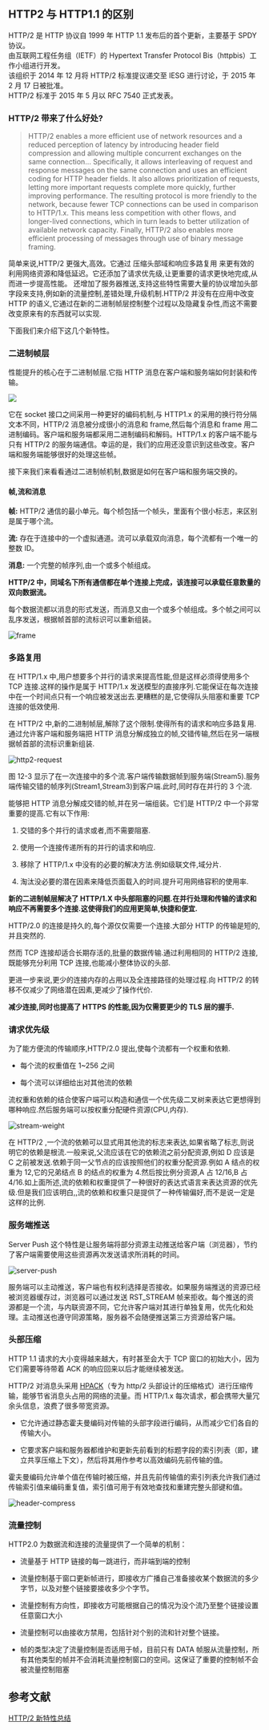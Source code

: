 ## HTTP2 与 HTTP1.1 的区别

HTTP/2 是 HTTP 协议自 1999 年 HTTP 1.1 发布后的首个更新，主要基于 SPDY 协议。  
由互联网工程任务组（IETF）的 Hypertext Transfer Protocol Bis（httpbis）工作小组进行开发。  
该组织于 2014 年 12 月将 HTTP/2 标准提议递交至 IESG 进行讨论，于 2015 年 2 月 17 日被批准。  
HTTP/2 标准于 2015 年 5 月以 RFC 7540 正式发表。

### HTTP/2 带来了什么好处?

> HTTP/2 enables a more efficient use of network resources and a reduced perception of latency by introducing header field compression and allowing multiple concurrent exchanges on the same connection… Specifically, it allows interleaving of request and response messages on the same connection and uses an efficient coding for HTTP header fields. It also allows prioritization of requests, letting more important requests complete more quickly, further improving performance.
> The resulting protocol is more friendly to the network, because fewer TCP connections can be used in comparison to HTTP/1.x. This means less competition with other flows, and longer-lived connections, which in turn leads to better utilization of available network capacity. Finally, HTTP/2 also enables more efficient processing of messages through use of binary message framing.

简单来说,HTTP/2 更强大,高效。它通过 压缩头部域和响应多路复用 来更有效的利用网络资源和降低延迟。它还添加了请求优先级,让更重要的请求更快地完成,从而进一步提高性能。
还增加了服务器推送,支持这些特性需要大量的协议增加头部字段来支持,例如新的流量控制,差错处理,升级机制.HTTP/2 并没有在应用中改变 HTTP 的语义,它通过在新的二进制帧层控制整个过程以及隐藏复杂性,而这不需要改变原来有的东西就可以实现.

下面我们来介绍下这几个新特性。

### 二进制帧层

性能提升的核心在于二进制帧层.它指 HTTP 消息在客户端和服务端如何封装和传输。

![](../../image/http2.webp)

它在 socket 接口之间采用一种更好的编码机制,与 HTTP1.x 的采用的换行符分隔文本不同，HTTP/2 消息被分成很小的消息和 frame,然后每个消息和 frame 用二进制编码。客户端和服务端都采用二进制编码和解码。HTTP/1.x 的客户端不能与只有 HTTP/2 的服务端通信。幸运的是，我们的应用还没意识到这些改变。客户端和服务端能够很好的处理这些帧。

接下来我们来看看通过二进制帧机制,数据是如何在客户端和服务端交换的。

#### 帧,流和消息

**帧:** HTTP/2 通信的最小单元。每个桢包括一个帧头，里面有个很小标志，来区别是属于哪个流。

**流:** 存在于连接中的一个虚拟通道。流可以承载双向消息，每个流都有一个唯一的整数 ID。

**消息:** 一个完整的帧序列,由一个或多个帧组成。

**HTTP/2 中，同域名下所有通信都在单个连接上完成，该连接可以承载任意数量的双向数据流。**

每个数据流都以消息的形式发送，而消息又由一个或多个帧组成。多个帧之间可以乱序发送，根据帧首部的流标识可以重新组装。

![frame](../../image/frame.webp)

### 多路复用

在 HTTP/1.x 中,用户想要多个并行的请求来提高性能,但是这样必须得使用多个 TCP 连接.这样的操作是属于 HTTP/1.x 发送模型的直接序列.它能保证在每次连接中在一个时间点只有一个响应被发送出去.更糟糕的是,它使得队头阻塞和重要 TCP 连接的低效使用.

在 HTTP/2 中,新的二进制帧层,解除了这个限制.使得所有的请求和响应多路复用.通过允许客户端和服务端把 HTTP 消息分解成独立的帧,交错传输,然后在另一端根据帧首部的流标识重新组装.

![http2-request](../../image/http2-request.webp)

图 12-3 显示了在一次连接中的多个流.客户端传输数据帧到服务端(Stream5).服务端传输交错的帧序列(Stream1,Stream3)到客户端.此时,同时存在并行的 3 个流.

能够把 HTTP 消息分解成交错的帧,并在另一端组装。它们是 HTTP/2 中一个非常重要的提高.它有以下作用:

1. 交错的多个并行的请求或者,而不需要阻塞.

2. 使用一个连接传递所有的并行的请求和响应.

3. 移除了 HTTP/1.x 中没有的必要的解决方法.例如级联文件,域分片.

4. 淘汰没必要的潜在因素来降低页面载入的时间.提升可用网络容积的使用率.

**新的二进制帧层解决了 HTTP/1.X 中头部阻塞的问题.在并行处理和传输的请求和响应不再需要多个连接.这使得我们的应用更简单,快捷和便宜.**

HTTP/2.0 的连接是持久的,每个源仅仅需要一个连接.大部分 HTTP 的传输是短的,并且突然的.

然而 TCP 连接却适合长期存活的,批量的数据传输.通过利用相同的 HTTP/2 连接,既能够充分利用 TCP 连接,也能减小整体协议的头部.

更进一步来说,更少的连接内存的占用以及全连接路径的处理过程.向 HTTP/2 的转移不仅减少了网络潜在因素,更减少了操作代价.

**减少连接,同时也提高了 HTTPS 的性能,因为仅需要更少的 TLS 层的握手.**

### 请求优先级

为了能方便流的传输顺序,HTTP/2.0 提出,使每个流都有一个权重和依赖.

- 每个流的权重值在 1~256 之间

- 每个流可以详细给出对其他流的依赖

流权重和依赖的结合使客户端可以构造和通信一个优先级二叉树来表达它更想得到哪种响应.然后服务端可以按权重分配硬件资源(CPU,内存).

![stream-weight](../../image/stream-weight.webp)

在 HTTP/2 ,一个流的依赖可以显式用其他流的标志来表达,如果省略了标志,则说明它的依赖是根流.一般来说,父流应该在它的依赖流之前分配资源,例如 D 应该是 C 之前被发送.依赖于同一父节点的应该按照他们的权重分配资源.例如 A 结点的权重为 12,它的兄弟结点 B 的结点的权重为 4.然后按比例分资源,A 占 12/16,B 占 4/16.如上面所述,流的依赖和权重提供了一种很好的表达式语言来表达资源的优先级.但是我们应该明白,,流的依赖和权重只是提供了一种传输偏好,而不是说一定是这样的比例.

### 服务端推送

Server Push 这个特性是让服务端将部分资源主动推送给客户端（浏览器），节约了客户端需要使用这些资源再次发送请求所消耗的时间。

![server-push](../../image/server-push.webp)

服务端可以主动推送，客户端也有权利选择是否接收。如果服务端推送的资源已经被浏览器缓存过，浏览器可以通过发送 RST_STREAM 帧来拒收。每个推送的资源都是一个流，与内联资源不同，它允许客户端对其进行单独复用，优先化和处理。主动推送也遵守同源策略，服务器不会随便推送第三方资源给客户端。

### 头部压缩

HTTP 1.1 请求的大小变得越来越大，有时甚至会大于 TCP 窗口的初始大小，因为它们需要等待带着 ACK 的响应回来以后才能继续被发送。

HTTP/2 对消息头采用 [HPACK](https://imququ.com/post/header-compression-in-http2.html)（专为 http/2 头部设计的压缩格式）进行压缩传输，能够节省消息头占用的网络的流量。而 HTTP/1.x 每次请求，都会携带大量冗余头信息，浪费了很多带宽资源。

- 它允许通过静态霍夫曼编码对传输的头部字段进行编码，从而减少它们各自的传输大小。

- 它要求客户端和服务器都维护和更新先前看到的标题字段的索引列表（即，建立共享压缩上下文），然后将其用作参考以高效编码先前传输的值。

霍夫曼编码允许单个值在传输时被压缩，并且先前传输值的索引列表允许我们通过传输索引值来编码重复值，索引值可用于有效地查找和重建完整头部键和值。

![header-compress](../../image/header-compress.webp)

### 流量控制

HTTP2.0 为数据流和连接的流量提供了一个简单的机制：

- 流量基于 HTTP 链接的每一跳进行，而非端到端的控制

- 流量控制基于窗口更新帧进行，即接收方广播自己准备接收某个数据流的多少字节，以及对整个链接要接收多少个字节。

- 流量控制有方向性，即接收方可能根据自己的情况为没个流乃至整个链接设置任意窗口大小

- 流量控制可以由接收方禁用，包括针对个别的流和针对整个链接。

- 帧的类型决定了流量控制是否适用于帧，目前只有 DATA 帧服从流量控制，所有其他类型的帧并不会消耗流量控制窗口的空间。这保证了重要的控制帧不会被流量控制阻塞

## 参考文献

[HTTP/2 新特性总结](https://www.jianshu.com/p/67c541a421f9)
